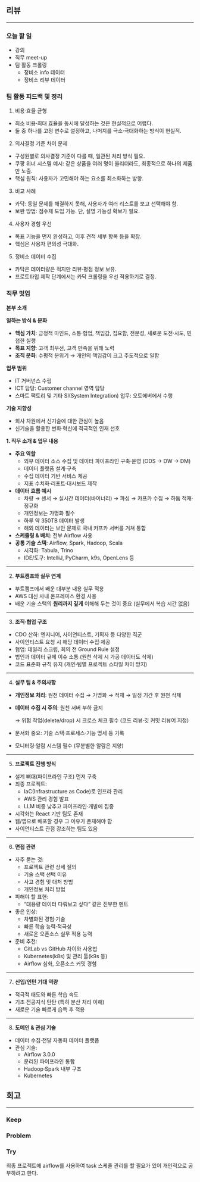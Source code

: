 ## 리뷰

---

### 오늘 할 일

- 강의
- 직무 meet-up
- 팀 활동 크롤링
    - 정비소 info 데이터
    - 정비소 리뷰 데이터

### 팀 활동 피드백 및 정리

1. 비용·효율 균형

- 최소 비용·최대 효율을 동시에 달성하는 것은 현실적으로 어렵다.
- 둘 중 하나를 고정 변수로 설정하고, 나머지를 극소·극대화하는 방식이 현실적.

2. 의사결정 기준 차이 문제

- 구성원별로 의사결정 기준이 다를 때, 일관된 처리 방식 필요.
- 쿠팡 위너 시스템 예시: 같은 상품을 여러 명이 올리더라도, 최종적으로 하나의 제품만 노출.
- 핵심 원칙: 사용자가 고민해야 하는 요소를 최소화하는 방향.

3. 비교 사례

- 카닥: 동일 문제를 해결하지 못해, 사용자가 여러 리스트를 보고 선택해야 함.
- 보완 방법: 점수제 도입 가능. 단, 설명 가능성 확보가 필요.

4. 사용자 경험 우선

- 목표 기능을 먼저 완성하고, 이후 견적 세부 항목 등을 확장.
- 핵심은 사용자 편의성 극대화.

5. 정비소 데이터 수집

- 카닥은 데이터량은 적지만 리뷰·평점 정보 보유.
- 프로토타입 제작 단계에서는 카닥 크롤링을 우선 적용하기로 결정.

### 직무 밋업

**본부 소개**

**일하는 방식 & 문화**

- **핵심 가치**: 긍정적 마인드, 소통·협업, 책임감, 집요함, 전문성, 새로운 도전·시도, 민첩한 실행
- **목표 지향**: 고객 최우선, 고객 만족을 위해 노력
- **조직 문화**: 수평적 분위기 → 개인의 책임감이 크고 주도적으로 일함

**업무 범위**

- IT 거버넌스 수립
- ICT 담당: Customer channel 영역 담당
- 스마트 팩토리 및 기타 SI(System Integration) 업무: 오토에버에서 수행

**기술 지향성**

- 회사 차원에서 신기술에 대한 관심이 높음
- 신기술을 활용한 변화·혁신에 적극적인 인재 선호

**1. 직무 소개 & 업무 내용**

- **주요 역할**
    - 외부 데이터 소스 수집 및 데이터 파이프라인 구축·운영 (ODS → DW → DM)
    - 데이터 플랫폼 설계·구축
    - 수집 데이터 기반 서비스 제공
    - 지표 수치화·리포트·대시보드 제작
- **데이터 흐름 예시**
    - 차량 → 센서 → 실시간 데이터(바이너리) → 파싱 → 카프카 수집 → 하둡 적재·정규화
    - 개인정보는 가명화 필수
    - 하루 약 350TB 데이터 발생
    - 해외 데이터는 보안 문제로 국내 카프카 서버를 거쳐 통합
- **스케줄링 & 배치**: 전부 Airflow 사용
- **공통 기술 스택**: Airflow, Spark, Hadoop, Scala
    - 시각화: Tabula, Trino
    - IDE/도구: IntelliJ, PyCharm, k9s, OpenLens 등

---

2. **부트캠프와 실무 연계**

- 부트캠프에서 배운 대부분 내용 실무 적용
- AWS 대신 사내 온프레미스 환경 사용
- 배운 기술 스택의 **원리까지 깊게** 이해해 두는 것이 중요 (실무에서 복습 시간 없음)

---

3. **조직·협업 구조**

- CDO 산하: 엔지니어, 사이언티스트, 기획자 등 다양한 직군
- 사이언티스트 요청 시 해당 데이터 수집·제공
- 협업: 데일리 스크럼, 회의 전 Ground Rule 설정
- 법인과 데이터 규제 이슈 소통 (원천 삭제 시 가공 데이터도 삭제)
- 코드 표준화 규칙 유지 (개인·팀별 프로젝트 스타일 차이 방지)

---

4. **실무 팁 & 주의사항**

- **개인정보 처리**: 원천 데이터 수집 → 가명화 → 적재 → 일정 기간 후 원천 삭제
- **데이터 수집 시 주의**: 원천 서버 부하 금지
    
    → 위험 작업(delete/drop) 시 크로스 체크 필수 (코드 리뷰·깃 커밋 리뷰어 지정)
    
- 문서화 중요: 기술 스택·프로세스·기능 명세 등 기록
- 모니터링·알람 시스템 필수 (무분별한 알람은 지양)

---

5. **프로젝트 진행 방식**

- 설계 뼈대(파이프라인 구조) 먼저 구축
- 최종 프로젝트:
    - IaC(Infrastructure as Code)로 인프라 관리
    - AWS 관리 경험 발표
    - LLM 비중 낮추고 파이프라인·개발에 집중
- 시각화는 React 기반 팀도 존재
- 웹/앱으로 배포할 경우 그 이유가 존재해야 함
- 사이언티스트 관점 강조하는 팀도 있음

---

6. **면접 관련**

- 자주 묻는 것:
    - 프로젝트 관련 상세 질의
    - 기술 스택 선택 이유
    - 사고 경험 및 대처 방법
    - 개인정보 처리 방법
- 피해야 할 표현:
    - “대용량 데이터 다뤄보고 싶다” 같은 진부한 멘트
- 좋은 인상:
    - 차별화된 경험·기술
    - 빠른 학습 능력·적극성
    - 새로운 오픈소스 실무 적용 능력
- 준비 추천:
    - GitLab vs GitHub 차이와 사용법
    - Kubernetes(k8s) 및 관리 툴(k9s 등)
    - Airflow 심화, 오픈소스 커밋 경험

---

7. **신입/인턴 기대 역량**

- 적극적 태도와 빠른 학습 속도
- 기초 전공지식 탄탄 (특히 분산 처리 이해)
- 새로운 기술 빠르게 습득 후 적용

---

8. **도메인 & 관심 기술**

- 데이터 수집·전달 자동화 데이터 플랫폼
- 관심 기술:
    - Airflow 3.0.0
    - 분리된 파이프라인 통합
    - Hadoop·Spark 내부 구조
    - Kubernetes

## 회고

---

### Keep

### Problem

### Try

최종 프로젝트에 airflow를 사용하여 task 스케줄 관리를 할 필요가 있어 개인적으로 공부하려고 한다.
